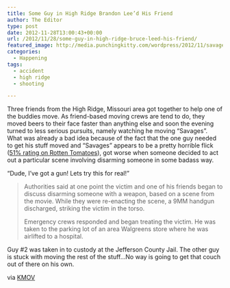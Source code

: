 ```yaml
---
title: Some Guy in High Ridge Brandon Lee’d His Friend
author: The Editor
type: post
date: 2012-11-28T13:00:43+00:00
url: /2012/11/28/some-guy-in-high-ridge-bruce-leed-his-friend/
featured_image: http://media.punchingkitty.com/wordpress/2012/11/savages-banner-poster.jpeg
categories:
  - Happening
tags:
  - accident
  - high ridge
  - shooting

---
```

Three friends from the High Ridge, Missouri area got together to help one of the buddies move. As friend-based moving crews are tend to do, they moved beers to their face faster than anything else and soon the evening turned to less serious pursuits, namely watching he moving &#8220;Savages&#8221;. What was already a bad idea because of the fact that the one guy needed to get his stuff moved and &#8220;Savages&#8221; appears to be a pretty horrible flick (<a href="http://www.rottentomatoes.com/m/savages_2012/" target="_blank">51% rating on Rotten Tomatoes</a>), got worse when someone decided to act out a particular scene involving disarming someone in some badass way.

&#8220;Dude, I&#8217;ve got a gun! Lets try this for real!&#8221;

> Authorities said at one point the victim and one of his friends began to discuss disarming someone with a weapon, based on a scene from the movie. While they were re-enacting the scene, a 9MM handgun discharged, striking the victim in the torso.
> 
> Emergency crews responded and began treating the victim. He was taken to the parking lot of an area Walgreens store where he was airlifted to a hospital.

Guy #2 was taken in to custody at the Jefferson County Jail. The other guy is stuck with moving the rest of the stuff&#8230;No way is going to get that couch out of there on his own.

via <a href="http://www.kmov.com/news/local/Victim-airlifted-to-hospital-after-being-shot-in-Fenton--180971291.html" target="_blank">KMOV</a>